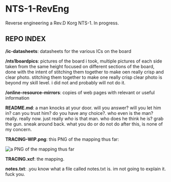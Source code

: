 # NTS-1-RevEng

Reverse engineering a Rev.D Korg NTS-1. In progress.

## REPO INDEX

__/ic-datasheets__: datasheets for the various ICs on the board

__/nts1boardpics__: pictures of the board i took, multiple pictures of each side taken from the same height focused on different sections of the board, done with the intent of stitching them together to make oen really crisp and clear photo. stitching them together to make one really crisp clear photo is beyond my skill level. i did not and probably will not do it.

__/online-resource-mirrors__: copies of web pages with relevant or useful information

__README.md__: a man knocks at your door. will you answer? will you let him in? can you trust him? do you have any choice?. who even is the man? really. really now. just really *who* is that man. who does he think he is? grab the gun. sneak around back. what you do or do not do after this, is none of my concern.

__TRACING-WIP.png__: this PNG of the mapping thus far:

![a PNG of the mapping thus far](TRACING-WIP.png)

__TRACING.xcf__: the mapping.

__notes.txt__: .you know what a file called notes.txt is. im not going to explain it. fuck you.
